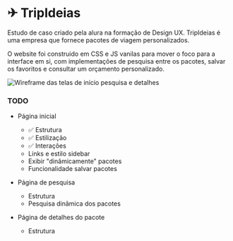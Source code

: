 # ✈ TripIdeias
Estudo de caso criado pela alura na formação de Design UX. 
TripIdeias é uma empresa que fornece pacotes de viagem personalizados.
  
O website foi construido em CSS e JS vanilas para mover o foco para a interface em si, com implementações de pesquisa entre os pacotes, salvar os favoritos e consultar um orçamento personalizado.

![Wireframe das telas de início pesquisa e detalhes]("wireframe.png")

### TODO
- Página inicial
    - ✅ Estrutura
    - ✅ Estilização
    - ✅ Interações
    - Links e estilo sidebar 
    - Exibir "dinâmicamente" pacotes
    - Funcionalidade salvar pacotes

- Página de pesquisa
    - Estrutura
    - Pesquisa dinâmica dos pacotes 

- Página de detalhes do pacote
    - Estrutura 